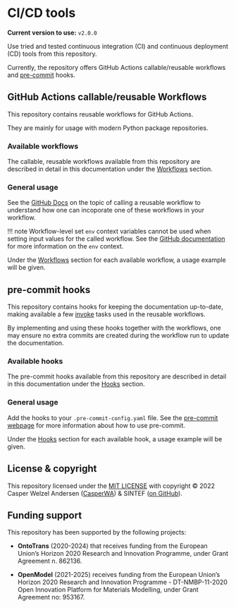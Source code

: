# CI/CD tools

**Current version to use:** `v2.0.0`

Use tried and tested continuous integration (CI) and continuous deployment (CD) tools from this repository.

Currently, the repository offers GitHub Actions callable/reusable workflows and [pre-commit](https://pre-commit.com) hooks.

## GitHub Actions callable/reusable Workflows

This repository contains reusable workflows for GitHub Actions.

They are mainly for usage with modern Python package repositories.

### Available workflows

The callable, reusable workflows available from this repository are described in detail in this documentation under the [Workflows](./workflows/index.md) section.

### General usage

See the [GitHub Docs](https://docs.github.com/en/actions/using-workflows/reusing-workflows#calling-a-reusable-workflow) on the topic of calling a reusable workflow to understand how one can incoporate one of these workflows in your workflow.

!!! note
    Workflow-level set `env` context variables cannot be used when setting input values for the called workflow.
    See the [GitHub documentation](https://docs.github.com/en/actions/learn-github-actions/contexts#env-context) for more information on the `env` context.

Under the [Workflows](./workflows/index.md) section for each available workflow, a usage example will be given.

## pre-commit hooks

This repository contains hooks for keeping the documentation up-to-date, making available a few [invoke](https://pyinvoke.org) tasks used in the reusable workflows.

By implementing and using these hooks together with the workflows, one may ensure no extra commits are created during the workflow run to update the documentation.

### Available hooks

The pre-commit hooks available from this repository are described in detail in this documentation under the [Hooks](./hooks/index.md) section.

<!-- markdownlint-disable-next-line MD024 -->
### General usage

Add the hooks to your `.pre-commit-config.yaml` file.
See the [pre-commit webpage](https://pre-commit.com) for more information about how to use pre-commit.

Under the [Hooks](./hooks/index.md) section for each available hook, a usage example will be given.

## License & copyright

This repository licensed under the  [MIT LICENSE](LICENSE.md) with copyright &copy; 2022 Casper Welzel Andersen ([CasperWA](https://github.com/CasperWA)) & SINTEF ([on GitHub](https://github.com/SINTEF)).

## Funding support

This repository has been supported by the following projects:

- **OntoTrans** (2020-2024) that receives funding from the European Union’s Horizon 2020 Research and Innovation Programme, under Grant Agreement n. 862136.

- **OpenModel** (2021-2025) receives funding from the European Union’s Horizon 2020 Research and Innovation Programme - DT-NMBP-11-2020 Open Innovation Platform for Materials Modelling, under Grant Agreement no: 953167.
